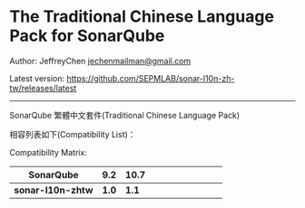 The Traditional Chinese Language Pack for SonarQube
=======

Author: JeffreyChen <jechenmailman@gmail.com>

Latest version: https://github.com/SEPMLAB/sonar-l10n-zh-tw/releases/latest

---

SonarQube 繁體中文套件(Traditional Chinese Language Pack)

相容列表如下(Compatibility List)：

Compatibility Matrix:

 **SonarQube**       | **9.2** | **10.7** | | | | | | | | |
---------------------|---------|----------|-|-|-|-|-|-|-|-|
 **sonar-l10n-zhtw** | **1.0** | **1.1**  | | | | | | | | |
